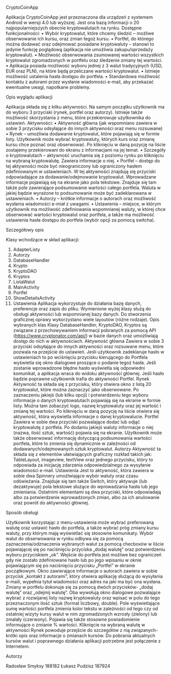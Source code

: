 CryptoCoinApp

Aplikacja CryptoCoinApp jest przeznaczona dla urządzeń z systemem Android w wersji 4.0 lub wyższej. Jest ona bazą informacji o 20 najpopularniejszych obecnie kryptowalutach na rynku.
Dostępne funkcjonalności:
  •	Wybór kryptowalut, które chcemy śledzić – możliwe obserwowanie ich kursu, oraz zmian tegoż kursu.
  •	Portfel, do którego można dodawać oraz odejmować posiadane kryptowaluty – stanowi to jedynie funkcję poglądową (aplikacja nie umożliwia zakupu/sprzedaży kryptowalut).
  •	Możliwość obserwowania zsumowanej wartości wszystkich kryptowalut zgromadzonych w portfelu oraz śledzenie zmiany tej wartości.
  •	Aplikacja posiada możliwość wyboru jednej z 3 walut tradycyjnych (USD, EUR oraz PLN), na które będą przeliczane wartości kryptowalut.
  •	Istnieje możliwość ustalenia hasła dostępu do portfela.
  •	Standardowa możliwość kontaktu z autorami przez wysłanie wiadomości e-mail, aby przekazać ewentualne uwagi, napotkane problemy.

Opis wyglądu aplikacji

Aplikacja składa się z kilku aktywności. Na samym początku użytkownik ma do wyboru 3 przyciski (rynek, portfel oraz autorzy). Istnieje także możliwość skorzystania z menu, które przekierowuje użytkownika do ustawień.
Aktywności:
  •	Aktywność główna (jak wspomniano zawiera w sobie 3 przycisku odsyłające do innych aktywności oraz menu rozsuwane)
  •	Rynek – umożliwia dodawanie kryptowalut, które pojawiają się w formie listy. Użytkownik może wybrać kryptowaluty, których kurs oraz zmianę kursu chce poznać oraz obserwować. Po kliknięciu w daną pozycję na liście zostajemy przekierowani do ekranu z informacjami na jej temat.
  •	Szczegóły o kryptowalutach – aktywność uruchamia się z poziomu rynku po kliknięciu na wybraną kryptowalutę. Zawiera informacje o niej.
  •	Portfel – dostęp do tej aktywności może być nieograniczony lub ograniczony hasłem zdefiniowanym w ustawieniach. W tej aktywności znajdują się przyciski odpowiadające za dodawanie/odejmowanie kryptowalut. Wprowadzane informacje pojawiają się na ekranie jako pola tekstowe. Znajduje się tam także pole zawierające podsumowanie wartości całego portfela. Waluta w jakiej będzie wyrażone to podsumowanie może być zadeklarowana w ustawieniach.
  •	Autorzy – krótkie informacje o autorach oraz możliwość wysłania wiadomości e-miał z uwagami.
  •	Ustawienia – miejsce, w którym użytkownik ma możliwość zdefiniowania wspomnianej waluty, w której chce obserwować wartości kryptowalut oraz portfela, a także ma możliwość ustawienia hasła dostępu do portfela (wybór opcji za pomocą switcha).

Szczegółowy opis

Klasy wchodzące w skład aplikacji:
1.	AdapterListy
2.	Autorzy
3.	DatabaseHandler
4.	Krypto
5.	KryptoDAO
6.	Kryptos
7.	ListaWalut
8.	MainActivity
9.	Portfel
10.	ShowDetailsActivity
11.	Ustawienia
Aplikacja wykorzystuje do działania bazę danych, preferencje oraz zapis do pliku. Wymienione wyżej klasy służą do obsługi aktywności lub wspomnianej bazy danych. 
Do stworzenia graficznej oprawy wykorzystano wiele layoutów (różne rodzaje).
Opis wybranych klas
Klasy DatabaseHandler, KryptoDAO, Kryptos są związane z przechowywaniem informacji pobranych za pomocą API (https://www.cryptonator.com/api/) w bazie danych oraz umożliwiają dostęp do nich w aktywnościach.
Aktywność główna
Zawiera w sobie 3 przyciski odsyłające do innych aktywności oraz rozsuwane menu, które pozwala na przejście do ustawień. Jeśli użytkownik zadeklaruje hasło w ustawieniach to po wciśnięciu przycisku kierującego do Portfela wyświetla się okno dialogowe proszące o podanie tegoż hasła. Jeśli zostanie wprowadzone błędne hasło wyświetla się odpowiedni komunikat, a aplikacja wraca do widoku aktywności głównej. Jeśli hasło będzie poprawne użytkownik trafia do aktywności Portfel.
Rynek
Aktywność ta składa się z przycisku, który otwiera okno z listą 20 kryptowalut, które można zaznaczyć jako obserwowane. Po zaznaczeniu jakiejś (lub kilku opcji) i potwierdzeniu tego wyboru informacje o danych kryptowalutach pojawiają się na ekranie w formie listy. Można tam zobaczyć logo, nazwę kryptowaluty oraz jej wartość i zmianę tej wartości. Po kliknięciu w daną pozycję na liście otwiera się aktywność, która wyświetla informacje o danej kryptowalucie.
Portfel
Zawiera w sobie dwa przyciski pozwalające dodać lub odjąć kryptowalutę z portfela. Po dodaniu jakiejś waluty informacje o niej (nazwa, ilość sztuk, wartość) pojawia się na ekranie. Użytkownik może także obserwować informację dotyczącą podsumowania wartości portfela, które to zmienia się dynamicznie w zależności od dodawanych/odejmowanych sztuk kryptowalut.
Autorzy
Aktywność ta składa się z elementów ułatwiających graficzny rozkład takich jak: TableLayout, imageview, textView oraz jednego przycisku, który to odpowiada za inicjację zdarzenia odpowiedzialnego za wysyłanie wiadomości e-mail. 
Ustawienia
Jest to aktywność, która zawiera w sobie dwa Spinnery umożlwiające wybór waluty oraz czasu odświeżania. Znajduje się tam także Switch, który aktywuje (lub dezaktywuje) pola tekstowe służące do wprowadzania hasła lub jego zmieniania. Ostatnimi elementami są dwa przyciski, które odpowiadają albo za potwierdzenie wprowadzonych zmian, albo za ich anulowanie oraz powrót do aktywności głównej.

Sposób obsługi

Użytkownik korzystając z menu-ustawienia może wybrać preferowaną walutę oraz ustawić hasło do portfela, a także wybrać próg zmiany kursu waluty, przy którym mają wyświetlać się stosowne komunikaty. 
Wybór walut do obserwowania w rynku odbywa się za pomocą zaznaczenia/odznaczenia wybranych walut za pomocą checboxów w liście pojawiającej się po naciśnięciu przyciska „dodaj walutę” oraz potwierdzeniu wyboru przyciskiem „ok”.
Wejście do portfela jest możliwe bez ograniczeń gdy nie zostało zdefiniowane hasło lub po jego wpisaniu w oknie pojawiającym się po naciśnięciu przycisku „Portfel” w ekranie początkowym.
Okno zawierające informacje o autorach zawiera w sobie przycisk „kontakt z autorami”, który otwiera aplikację służącą do wysyłania e-maili, wypełnia tytuł wiadomości oraz adres na jaki ma być ona wysłana.
Zmiany w portfelu dokonuje się za pomocą dwóch przycisków- „dodaj walutę” oraz „odejmij walutę”. Oba wywołują okno dialogowe pozwalające wybrać z rozwijanej listy nazwę kryptowaluty oraz wpisać w polu do tego przeznaczonym ilość sztuk (format liczbowy, double).
Pole wyświetlające sumę wartości portfela zmienia kolor tekstu w zależności od tego czy od ostatniej wizyty kursy walut w nim zgromadzonych wzrosły (zielony) lub zmalały (czerwony). Pojawia się także stosowne powiadomienie informujące o zmianie % wartości.
Kliknięcie na wybraną walutę w aktywności Rynek powoduje przejście do szczegółów z nią związanych- krótki opis oraz informacje o zmianach kursów.
Do pobrania aktualnych kursów walut i poprawnego działania aplikacji potrzebne jest połączenie z Internetem.

Autorzy

Radosław Smyksy 188182
Łukasz Pudzisz 187924
